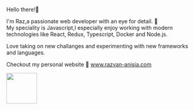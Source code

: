 Hello there!:wave: <br> 

I'm Raz,a passionate web developer with an eye for detail. 🧐 <br>
My speciality is Javascript,I especially enjoy working with modern technologies like React, Redux, Typescript, Docker and Node.js. 

Love taking on new challanges and experimenting with new frameworks and languages.

Checkout my personal website 🚀 www.razvan-anisia.com 

<img height="80" src="https://i.imgur.com/CSHoXKR.png" />
